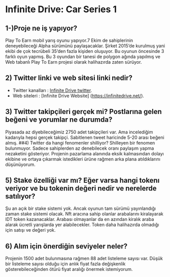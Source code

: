 # Infinite Drive: Car Series 1

## 1-)Proje ne iş yapıyor?
Play To Earn mobil yarış oyunu yapıyor.7 Ekim de sahiplerinin deneyebileceği Alpha sürümünü paylaşacaklar.
Şirket 2015’de kurulmuş yani ekibi de çok tecrübeli 35’den fazla kişiden oluşuyor.
Bu oyunun öncesinde 3 farklı oyun yapmış. Bu 3 oyundan bir tanesi de polygon ağında yapılmış ve Web tabanlı Play To Earn projesi olarak halihazırda zaten sürüyor.

## 2)	Twitter linki ve web sitesi linki nedir?

- Twitter kanalları : [Infinite Drive twitter](https://twitter.com/InfiniteDrive_).
- Web siteleri : [Infinite Drive Website] (https://infinitedrive.net/).


## 3)	Twitter takipçileri gerçek mi? Postlarına gelen beğeni ve yorumlar ne durumda?
Piyasada az diyebileceğimiz 2750 adet takipçileri var. Ama incelediğim kadarıyla hepsi gerçek takipçi. Sabitlenen tweet haricinde 5-20 arası beğeni almış.
##4)	Twitter da hangi fenomenler shilliyor?
 Shilleyen bir fenomen bulunmuyor. Sadece sahiplerden az denebilecek oranı paylaşım yapma nezaketini gösteriyor. Projenin pazarlama alanında eksik kalmasından dolayı ekibine ve ortaya çıkarmak istedikleri ürüne rağmen arka plana atıldıklarını düşünüyorum.
## 5)	Stake özelliği var mı? Eğer varsa hangi tokenı veriyor ve bu tokenin değeri nedir ve nerelerde satılıyor?
Şu an açık bir stake sistemi yok. Ancak oyunun tam sürümü yayınlandığı zaman stake sistemi olacak. Nft aracına sahip olanlar arabalarını kiralayarak IDT token kazanacaklar. Arabası olmayanlar da en azından kiralık araba alarak ücretli yarışlarda yer alabilecekler. Token daha halihazırda olmadığı için satışı ve değeri yok.
## 6)	Alım için önerdiğin seviyeler neler?
Projenin 1500 adet bulunmasına rağmen 88 adet listeleme sayısı var. Düşük bir listeleme sayısı olduğu için anlık fiyat fazla değişkenlik gösterebileceğinden ötürü fiyat aralığı önermek istemiyorum.
